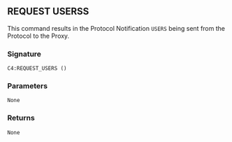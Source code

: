 ## REQUEST USERSS

This command results in the Protocol Notification `USERS` being sent from the Protocol to the Proxy.


### Signature

`C4:REQUEST_USERS ()`


### Parameters

`None`


### Returns

`None`
